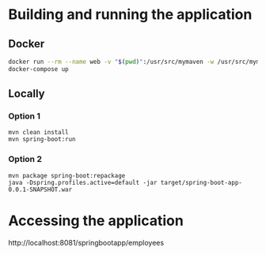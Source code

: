 # Building and running the application

## Docker

```bash
docker run --rm --name web -v "$(pwd)":/usr/src/mymaven -w /usr/src/mymaven maven:3.3-jdk-8 mvn clean install
docker-compose up
```

## Locally

### Option 1
``mvn clean install``\
``mvn spring-boot:run``

### Option 2
``mvn package spring-boot:repackage``\
``java -Dspring.profiles.active=default -jar target/spring-boot-app-0.0.1-SNAPSHOT.war``

# Accessing the application
http://localhost:8081/springbootapp/employees
